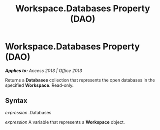 ﻿---
title: Workspace.Databases Property (DAO)
TOCTitle: Databases Property
ms:assetid: cd9950e7-f6f9-86d1-208e-18c0e5dcc9aa
ms:mtpsurl: https://msdn.microsoft.com/en-us/library/Ff834485(v=office.15)
ms:contentKeyID: 48547771
ms.date: 09/18/2015
mtps_version: v=office.15
f1_keywords:
- dao360.chm1053174
f1_categories:
- Office.Version=v15
---

# Workspace.Databases Property (DAO)


_**Applies to:** Access 2013 | Office 2013_

Returns a **Databases** collection that represents the open databases in the specified **Workspace**. Read-only.

## Syntax

*expression* .Databases

*expression* A variable that represents a **Workspace** object.

